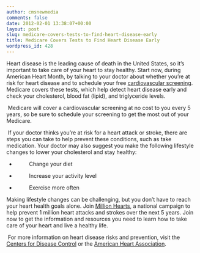 ```yaml
---
author: cmsnewmedia
comments: false
date: 2012-02-01 13:38:07+00:00
layout: post
slug: medicare-covers-tests-to-find-heart-disease-early
title: Medicare Covers Tests to Find Heart Disease Early
wordpress_id: 428
---
```


Heart disease is the leading cause of death in the United States, so it’s important to take care of your heart to stay healthy. Start now, during American Heart Month, by talking to your doctor about whether you’re at risk for heart disease and to schedule your free [cardiovascular screening](http://www.medicare.gov/navigation/manage-your-health/preventive-services/cardiovascular-screening.aspx). Medicare covers these tests, which help detect heart disease early and check your cholesterol, blood fat (lipid), and triglyceride levels.

 Medicare will cover a cardiovascular screening at no cost to you every 5 years, so be sure to schedule your screening to get the most out of your Medicare.

 If your doctor thinks you’re at risk for a heart attack or stroke, there are steps you can take to help prevent these conditions, such as take medication. Your doctor may also suggest you make the following lifestyle changes to lower your cholesterol and stay healthy:



	
  *          Change your diet

	
  *          Increase your activity level

	
  *          Exercise more often


Making lifestyle changes can be challenging, but you don’t have to reach your heart health goals alone. Join [Million Hearts](http://millionhearts.hhs.gov/), a national campaign to help prevent 1 million heart attacks and strokes over the next 5 years. Join now to get the information and resources you need to learn how to take care of your heart and live a healthy life.

 For more information on heart disease risks and prevention, visit the [Centers for Disease Control](http://www.cdc.gov/heartdisease/) or the [American Heart Association](http://www.heart.org/).
